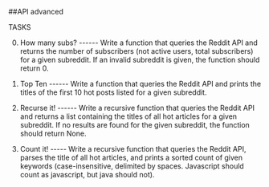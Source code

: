 ##API advanced

TASKS

0. How many subs?   ------ Write a function that queries the Reddit API and returns the number of subscribers (not active users, total subscribers) for a given subreddit. If an invalid subreddit is given, the function should return 0.

2. Top Ten  ------ Write a function that queries the Reddit API and prints the titles of the first 10 hot posts listed for a given subreddit.

4. Recurse it! ------ Write a recursive function that queries the Reddit API and returns a list containing the titles of all hot articles for a given subreddit. If no results are found for the given subreddit, the function should return None.

6. Count it!  ----- Write a recursive function that queries the Reddit API, parses the title of all hot articles, and prints a sorted count of given keywords (case-insensitive, delimited by spaces. Javascript should count as javascript, but java should not).
